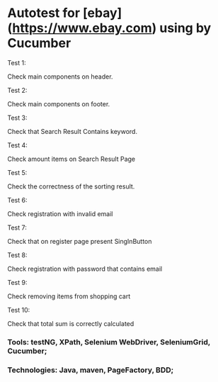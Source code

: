 # Autotest for [ebay] (https://www.ebay.com) using by Cucumber

Test 1:

Check main components on header.

Test 2:

Check main components on footer.

Test 3:

Check that Search Result Contains keyword.

Test 4:

Check amount items on Search Result Page

Test 5:

Check the correctness of the sorting result.

Test 6:

Check registration with invalid email

Test 7:

Check that on register page present SingInButton

Test 8:

Check registration with password that contains email

Test 9:

Check removing items from shopping cart

Test 10:

Check that total sum is correctly calculated

### Tools:	testNG, XPath, Selenium WebDriver, SeleniumGrid, Cucumber;
### Technologies:	Java, maven, PageFactory, BDD;
